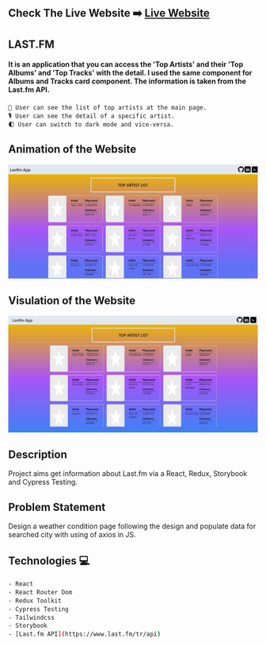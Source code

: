 ## Check The Live Website ➡️ [Live Website](https://aslinurtolga-lastfm.netlify.app/)

## LAST.FM 

#### It is an application that you can access the 'Top Artists' and their 'Top Albums' and 'Top Tracks' with the detail. I used the same component for Albums and Tracks card component. The information is taken from the Last.fm API.


```bash
🎼 User can see the list of top artists at the main page.
🎙️ User can see the detail of a specific artist.
🌓 User can switch to dark mode and vice-versa.
```
## Animation of the Website

![image](./lastfm.gif)

## Visulation of the Website

![image](./lastfm.jpg)

## Description
Project aims get information about Last.fm via a React, Redux, Storybook and Cypress Testing.

## Problem Statement
Design a weather condition page following the design and populate data for searched city with using of axios in JS.

## Technologies 💻
```bash
- React
- React Router Dom
- Redux Toolkit
- Cypress Testing
- Tailwindcss
- Storybook
- [Last.fm API](https://www.last.fm/tr/api)
```
